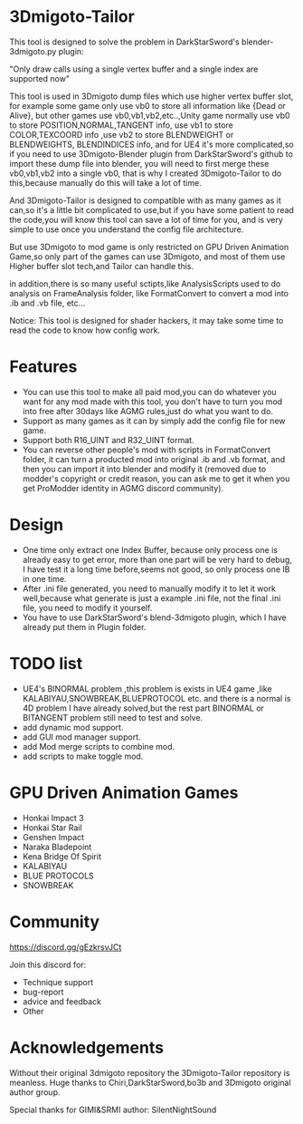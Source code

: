 # 3Dmigoto-Tailor
This tool is designed to solve the problem in DarkStarSword's blender-3dmigoto.py plugin:

"Only draw calls using a single vertex buffer and a single index are supported now"

This tool is used in 3Dmigoto dump files which use higher vertex buffer slot,
for example some game only use vb0 to store all information like {Dead or Alive},
but other games use vb0,vb1,vb2,etc..,Unity game normally use vb0 to store POSITION,NORMAL,TANGENT info,
use vb1 to store COLOR,TEXCOORD info ,use vb2 to store BLENDWEIGHT or BLENDWEIGHTS, BLENDINDICES info,
and for UE4 it's more complicated,so if you need to use 3Dmigoto-Blender plugin from DarkStarSword's github
to import these dump file into blender, you will need to first merge these vb0,vb1,vb2 into a single vb0,
that is why I created 3Dmigoto-Tailor to do this,because manually do this will take a lot of time.

And 3Dmigoto-Tailor is designed to compatible with as many games as it can,so it's a little bit complicated
to use,but if you have some patient to read the code,you will know this tool can save a lot of time for you,
and is very simple to use once you understand the config file architecture.

But use 3Dmigoto to mod game is only restricted on GPU Driven Animation Game,so only part of the games 
can use 3Dmigoto, and most of them use Higher buffer slot tech,and Tailor can handle this.

in addition,there is so many useful sctipts,like AnalysisScripts used to do analysis on FrameAnalysis folder,
like FormatConvert to convert a mod into .ib and .vb file, etc...

Notice: This tool is designed for shader hackers, it may take some time to read the code to know how config work.

# Features
- You can use this tool to make all paid mod,you can do whatever you want for any mod made with this tool,
you don't have to turn you mod into free after 30days like AGMG rules,just do what you want to do.
- Support as many games as it can by simply add the config file for new game.
- Support both R16_UINT and R32_UINT format.
- You can reverse other people's mod with scripts in FormatConvert folder, it can turn a producted mod into original
.ib and .vb format, and then you can import it into blender and modify it
(removed due to modder's copyright or credit reason, you can ask me to get it when you get ProModder identity 
in AGMG discord community).

# Design
 - One time only extract one Index Buffer, because only process one is already easy to get error,
more than one part will be very hard to debug, I have test it a long time before,seems not good, so only
process one IB in one time.
 - After .ini file generated, you need to manually modify it to let it work well,because what generate is
just a example .ini file, not the final .ini file, you need to modify it yourself.
 - You have to use DarkStarSword's blend-3dmigoto plugin, which I have already put them in Plugin folder.

# TODO list
 - UE4's BINORMAL problem ,this problem is exists in UE4 game ,like KALABIYAU,SNOWBREAK,BLUEPROTOCOL etc.
and there is a normal is 4D problem I have already solved,but the rest part BINORMAL or BITANGENT problem still need 
to test and solve.
 - add dynamic mod support.
 - add GUI mod manager support.
 - add Mod merge scripts to combine mod.
 - add scripts to make toggle mod. 

# GPU Driven Animation Games
 - Honkai Impact 3 
 - Honkai Star Rail 
 - Genshen Impact 
 - Naraka Bladepoint 
 - Kena Bridge Of Spirit 
 - KALABIYAU 
 - BLUE PROTOCOLS 
 - SNOWBREAK 

# Community
https://discord.gg/gEzkrsvJCt

Join this discord for:
- Technique support
- bug-report
- advice and feedback
- Other


# Acknowledgements
Without their original 3dmigoto repository the 3Dmigoto-Tailor repository is meanless. 
Huge thanks to Chiri,DarkStarSword,bo3b and 3Dmigoto original author group.

Special thanks for GIMI&SRMI author: SilentNightSound



